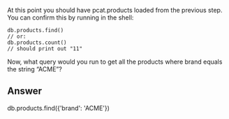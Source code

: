 At this point you should have pcat.products loaded from the previous step. You can confirm this by running in the shell:
```
db.products.find()
// or:
db.products.count()
// should print out "11"
```
Now, what query would you run to get all the products where brand equals the string “ACME”?


## Answer
db.products.find({'brand': 'ACME'})